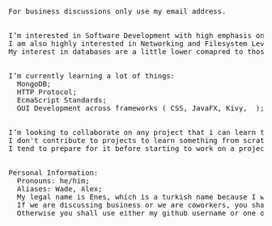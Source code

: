 <pre>

For business discussions only use my email address.


I’m interested in Software Development with high emphasis on GUI Development and User Interface Engineering.
I am also highly interested in Networking and Filesystem Level programming. 
My interest in databases are a little lower comapred to those above since data storage can be performed in filesystem in small scale applications. 


I’m currently learning a lot of things: 
  MongoDB;
  HTTP Protocol;
  EcmaScript Standards;
  GUI Development across frameworks ( CSS, JavaFX, Kivy,  );

  
I’m looking to collaborate on any project that i can learn to do things better while also adding value. 
I don't contribute to projects to learn something from scratch unless it's a very narrow scope, 
I tend to prepare for it before starting to work on a project.


Personal Information: 
  Pronouns: he/him; 
  Aliases: Wade, Alex;
  My legal name is Enes, which is a turkish name because I was born in a turkish family. 
  If we are discussing business or we are coworkers, you shall use my legal name. 
  Otherwise you shall use either my github username or one of my aliases;
  
</pre>
<!---
ConstructiveKeyboard/ConstructiveKeyboard is a ✨ special ✨ repository because its `README.md` (this file) appears on your GitHub profile.
You can click the Preview link to take a look at your changes.
--->
